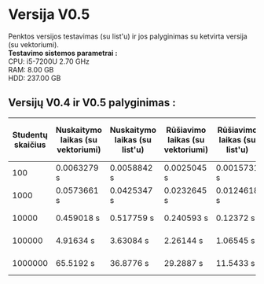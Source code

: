 # Versija V0.5
Penktos versijos testavimas (su list'u) ir jos palyginimas su ketvirta versija (su vektoriumi). <br/>
**Testavimo sistemos parametrai :** <br/>
CPU: i5-7200U 2.70 GHz <br/>
RAM: 8.00 GB <br/>
HDD: 237.00 GB <br/>
## Versijų V0.4 ir V0.5 palyginimas :
| Studentų skaičius | Nuskaitymo laikas (su vektoriumi) | Nuskaitymo laikas (su list'u) | Rūšiavimo laikas (su vektoriumi) | Rūšiavimo laikas (su list'u) | Bendras laikas (su vektoriumi)        | Bendras laikas (su list'u)
|-------------------|-----------------------------------|-------------------------------|----------------------------------|------------------------------|----------------------------------|------------------------------|
|100                 | 0.0063279 s | 0.0058842 s | 0.0025045 s | 0.0015731 s | 3.666 s | 4.65763 s |
|1000                | 0.0573661 s | 0.0425347 s | 0.0232645 s | 0.0124618 s | 3.75098 s | 3.42072 s |
|10000               | 0.459018 s | 0.517759 s | 0.240593 s | 0.12372 s | 6.15613 s | 3.70593 s |
|100000              | 4.91634 s | 3.63084 s | 2.26144 s | 1.06545 s | 23.8967 s | 11.5192 s |
|1000000             | 65.5192 s | 36.8776 s | 29.2887 s | 11.5433 s | 185.741 s | 87.8045 s |
